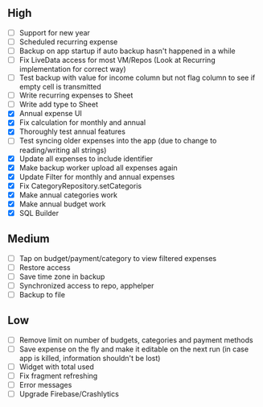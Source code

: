 ## High
- [ ] Support for new year
- [ ] Scheduled recurring expense
- [ ] Backup on app startup if auto backup hasn't happened in a while
- [ ] Fix LiveData access for most VM/Repos (Look at Recurring implementation for correct way)
- [ ] Test backup with value for income column but not flag column to see if empty cell is transmitted
- [ ] Write recurring expenses to Sheet
- [ ] Write add type to Sheet
- [x] Annual expense UI
- [x] Fix calculation for monthly and annual
- [x] Thoroughly test annual features
- [ ] Test syncing older expenses into the app (due to change to reading/writing all strings)
- [x] Update all expenses to include identifier
- [x] Make backup worker upload all expenses again
- [x] Update Filter for monthly and annual expenses
- [x] Fix CategoryRepository.setCategoris
- [x] Make annual categories work
- [x] Make annual budget work
- [x] SQL Builder

## Medium
- [ ] Tap on budget/payment/category to view filtered expenses
- [ ] Restore access
- [ ] Save time zone in backup
- [ ] Synchronized access to repo, apphelper
- [ ] Backup to file

## Low
- [ ] Remove limit on number of budgets, categories and payment methods
- [ ] Save expense on the fly and make it editable on the next run (in case app is killed, information shouldn't be lost)
- [ ] Widget with total used
- [ ] Fix fragment refreshing
- [ ] Error messages
- [ ] Upgrade Firebase/Crashlytics
